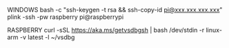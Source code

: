 WINDOWS
	bash -c "ssh-keygen -t rsa && ssh-copy-id pi@xxx.xxx.xxx.xxx"
	plink -ssh -pw raspberry pi@raspberrypi
	
RASPBERRY
	curl -sSL https://aka.ms/getvsdbgsh | bash /dev/stdin -r linux-arm -v latest -l ~/vsdbg
	